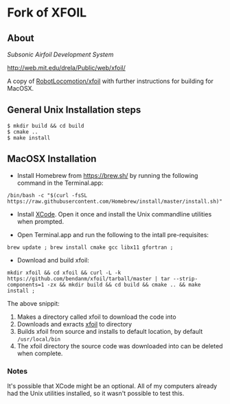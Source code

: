 # Fork of XFOIL
## About
*Subsonic Airfoil Development System*

<http://web.mit.edu/drela/Public/web/xfoil/>

A copy of [RobotLocomotion/xfoil](https://github.com/RobotLocomotion/xfoil)
with further instructions for building for MacOSX. 

## General Unix Installation steps

```
$ mkdir build && cd build
$ cmake ..
$ make install
```

## MacOSX Installation

* Install Homebrew from https://brew.sh/ by running the following command in the 
Terminal.app:

```
/bin/bash -c "$(curl -fsSL https://raw.githubusercontent.com/Homebrew/install/master/install.sh)"
```

* Install [XCode](https://apps.apple.com/au/app/xcode/id497799835). Open it
once and install the Unix commandline utilities when prompted. 

* Open Terminal.app and run the following to the intall pre-requisites:

```
brew update ; brew install cmake gcc libx11 gfortran ;
```

* Download and build xfoil:

```
mkdir xfoil && cd xfoil && curl -L -k https://github.com/bendanm/xfoil/tarball/master | tar --strip-components=1 -zx && mkdir build && cd build && cmake .. && make install ;
```

The above snippit:
1. Makes a directory called xfoil to download the code into
2. Downloads and exracts [xfoil](https://github.com/bendanm/xfoil/) to directory
3. Builds xfoil from source and installs to default location, by default `/usr/local/bin`
4. The xfoil directory the source code was downloaded into can be deleted when complete. 

### Notes

It's possible that XCode might be an optional. All of my computers already had 
the Unix utilities installed, so it wasn't possible to test this. 